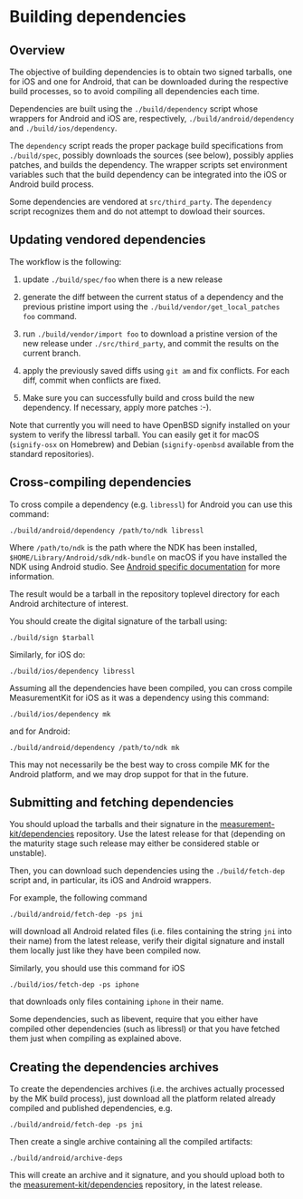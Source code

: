 # Building dependencies

## Overview

The objective of building dependencies is to obtain two signed
tarballs, one for iOS and one for Android, that can be downloaded
during the respective build processes, so to avoid compiling all
dependencies each time.

Dependencies are built using the `./build/dependency` script whose
wrappers for Android and iOS are, respectively,
`./build/android/dependency` and `./build/ios/dependency`.

The `dependency` script reads the proper package build specifications
from `./build/spec`, possibly downloads the sources (see below),
possibly applies patches, and builds the dependency. The wrapper scripts
set environment variables such that the build dependency can be integrated
into the iOS or Android build process.

Some dependencies are vendored at `src/third_party`. The `dependency`
script recognizes them and do not attempt to dowload their sources.

## Updating vendored dependencies

The workflow is the following:

1. update `./build/spec/foo` when there is a new release

2. generate the diff between the current status of a dependency
   and the previous pristine import using the
   `./build/vendor/get_local_patches foo` command.

3. run `./build/vendor/import foo` to download a pristine version
   of the new release under `./src/third_party`, and commit
   the results on the current branch.

3. apply the previously saved diffs using `git am` and fix conflicts. For
   each diff, commit when conflicts are fixed.

4. Make sure you can successfully build and cross build the new
   dependency. If necessary, apply more patches :-).

Note that currently you will need to have OpenBSD signify installed
on your system to verify the libressl tarball. You can easily get
it for macOS (`signify-osx` on Homebrew) and Debian (`signify-openbsd`
available from the standard repositories).

## Cross-compiling dependencies

To cross compile a dependency (e.g. `libressl`) for Android you can
use this command:

```
./build/android/dependency /path/to/ndk libressl
```

Where `/path/to/ndk` is the path where the NDK has been installed,
`$HOME/Library/Android/sdk/ndk-bundle` on macOS if you have installed
the NDK using Android studio. See [Android specific documentation](android.md)
for more information.

The result would be a tarball in the repository toplevel directory
for each Android architecture of interest.

You should create the digital signature of the tarball using:

```
./build/sign $tarball
```

Similarly, for iOS do:

```
./build/ios/dependency libressl
```

Assuming all the dependencies have been compiled, you can cross compile
MeasurementKit for iOS as it was a dependency using this command:

```
./build/ios/dependency mk
```

and for Android:

```
./build/android/dependency /path/to/ndk mk
```

This may not necessarily be the best way to cross compile MK for the Android
platform, and we may drop suppot for that in the future.

## Submitting and fetching dependencies

You should upload the tarballs and their signature in the
[measurement-kit/dependencies](https://github.com/measurement-kit/dependencies)
repository. Use the latest release for that (depending on the maturity
stage such release may either be considered stable or unstable).

Then, you can download such dependencies using the `./build/fetch-dep` script
and, in particular, its iOS and Android wrappers.

For example, the following command

```
./build/android/fetch-dep -ps jni
```

will download all Android related files (i.e. files containing the string `jni`
into their name) from the latest release, verify their digital signature and
install them locally just like they have been compiled now.

Similarly, you should use this command for iOS

```
./build/ios/fetch-dep -ps iphone
```

that downloads only files containing `iphone` in their name.

Some dependencies, such as libevent, require that you either have compiled
other dependencies (such as libressl) or that you have fetched them just when
compiling as explained above.

## Creating the dependencies archives

To create the dependencies archives (i.e. the archives actually processed
by the MK build process), just download all the platform related already
compiled and published dependencies, e.g.

```
./build/android/fetch-dep -ps jni
```

Then create a single archive containing all the compiled artifacts:

```
./build/android/archive-deps
```

This will create an archive and it signature, and you should upload both to the
[measurement-kit/dependencies](https://github.com/measurement-kit/dependencies)
repository, in the latest release.
